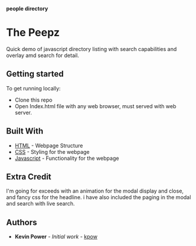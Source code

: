 **people directory**

# The Peepz

Quick demo of javascript directory listing with search capabilities and overlay amd search for detail. 

## Getting started

To get running locally:

- Clone this repo
- Open Index.html file with any web browser, must served with web server.

## Built With

* [HTML](https://developer.mozilla.org/en-US/docs/Web/Guide/HTML/HTML5) - Webpage Structure
* [CSS](https://developer.mozilla.org/en-US/docs/Web/CSS) - Styling for the webpage
* [Javascript](https://developer.mozilla.org/en-US/docs/Web/JavaScript) - Functionality for the webpage

## Extra Credit
I'm going for exceeds with an animation for the modal display and close, and fancy css for the headline. i have also included the paging in the modal and search with live search.

## Authors

* **Kevin Power** - *Initial work* - [kpow](https://github.com/kpow)
